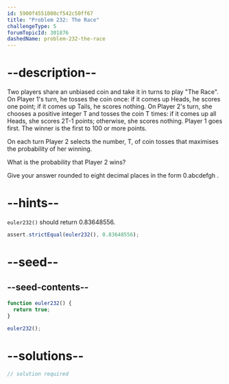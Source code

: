 ```yaml
---
id: 5900f4551000cf542c50ff67
title: "Problem 232: The Race"
challengeType: 5
forumTopicId: 301876
dashedName: problem-232-the-race
---
```


# --description--

Two players share an unbiased coin and take it in turns to play "The Race". On Player 1's turn, he tosses the coin once: if it comes up Heads, he scores one point; if it comes up Tails, he scores nothing. On Player 2's turn, she chooses a positive integer T and tosses the coin T times: if it comes up all Heads, she scores 2T-1 points; otherwise, she scores nothing. Player 1 goes first. The winner is the first to 100 or more points.

On each turn Player 2 selects the number, T, of coin tosses that maximises the probability of her winning.

What is the probability that Player 2 wins?

Give your answer rounded to eight decimal places in the form 0.abcdefgh .

# --hints--

`euler232()` should return 0.83648556.

```js
assert.strictEqual(euler232(), 0.83648556);
```

# --seed--

## --seed-contents--

```js
function euler232() {
  return true;
}

euler232();
```

# --solutions--

```js
// solution required
```
